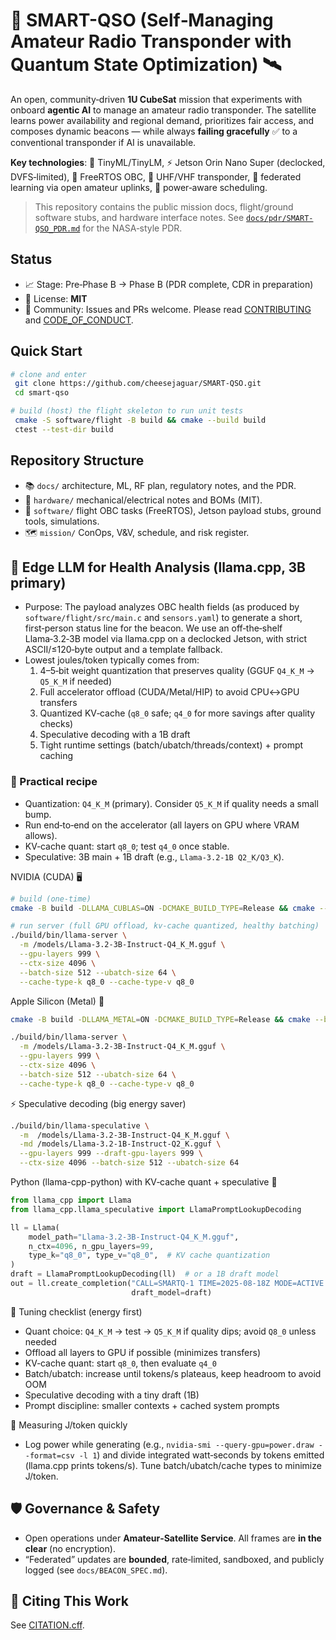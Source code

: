 # 🚀 SMART-QSO (Self‑Managing Amateur Radio Transponder with Quantum State Optimization) 🛰️

An open, community‑driven **1U CubeSat** mission that experiments with onboard **agentic AI** to manage an amateur radio transponder. The satellite learns power availability and regional demand, prioritizes fair access, and composes dynamic beacons — while always **failing gracefully** ✅ to a conventional transponder if AI is unavailable.

**Key technologies**: 🧠 TinyML/TinyLM, ⚡ Jetson Orin Nano Super (declocked, DVFS‑limited), 🔌 FreeRTOS OBC, 📡 UHF/VHF transponder, 🤝 federated learning via open amateur uplinks, 🔋 power‑aware scheduling.

> This repository contains the public mission docs, flight/ground software stubs, and hardware interface notes. See [`docs/pdr/SMART-QSO_PDR.md`](docs/pdr/SMART-QSO_PDR.md) for the NASA‑style PDR.

## Status
- 📈 Stage: Pre‑Phase B → Phase B (PDR complete, CDR in preparation)
- 📜 License: **MIT**
- 🤝 Community: Issues and PRs welcome. Please read [CONTRIBUTING](CONTRIBUTING.md) and [CODE_OF_CONDUCT](CODE_OF_CONDUCT.md).

## Quick Start
```bash
# clone and enter
 git clone https://github.com/cheesejaguar/SMART-QSO.git
 cd smart-qso

# build (host) the flight skeleton to run unit tests
 cmake -S software/flight -B build && cmake --build build
 ctest --test-dir build
```

## Repository Structure
- 📚 `docs/` architecture, ML, RF plan, regulatory notes, and the PDR.
- 🔩 `hardware/` mechanical/electrical notes and BOMs (MIT).
- 🧰 `software/` flight OBC tasks (FreeRTOS), Jetson payload stubs, ground tools, simulations.
- 🗺️ `mission/` ConOps, V&V, schedule, and risk register.

## 🤖 Edge LLM for Health Analysis (llama.cpp, 3B primary)
- Purpose: The payload analyzes OBC health fields (as produced by `software/flight/src/main.c` and `sensors.yaml`) to generate a short, first‑person status line for the beacon. We use an off‑the‑shelf Llama‑3.2‑3B model via llama.cpp on a declocked Jetson, with strict ASCII/≤120‑byte output and a template fallback.
- Lowest joules/token typically comes from:
  1) 4–5‑bit weight quantization that preserves quality (GGUF `Q4_K_M` → `Q5_K_M` if needed)
  2) Full accelerator offload (CUDA/Metal/HIP) to avoid CPU↔GPU transfers
  3) Quantized KV‑cache (`q8_0` safe; `q4_0` for more savings after quality checks)
  4) Speculative decoding with a 1B draft
  5) Tight runtime settings (batch/ubatch/threads/context) + prompt caching

### 🧰 Practical recipe
- Quantization: `Q4_K_M` (primary). Consider `Q5_K_M` if quality needs a small bump.
- Run end‑to‑end on the accelerator (all layers on GPU where VRAM allows).
- KV‑cache quant: start `q8_0`; test `q4_0` once stable.
- Speculative: 3B main + 1B draft (e.g., `Llama‑3.2‑1B Q2_K/Q3_K`).

NVIDIA (CUDA) 🖥️
```bash
# build (one‑time)
cmake -B build -DLLAMA_CUBLAS=ON -DCMAKE_BUILD_TYPE=Release && cmake --build build -j

# run server (full GPU offload, kv‑cache quantized, healthy batching)
./build/bin/llama-server \
  -m /models/Llama-3.2-3B-Instruct-Q4_K_M.gguf \
  --gpu-layers 999 \
  --ctx-size 4096 \
  --batch-size 512 --ubatch-size 64 \
  --cache-type-k q8_0 --cache-type-v q8_0
```

Apple Silicon (Metal) 🍎
```bash
cmake -B build -DLLAMA_METAL=ON -DCMAKE_BUILD_TYPE=Release && cmake --build build -j

./build/bin/llama-server \
  -m /models/Llama-3.2-3B-Instruct-Q4_K_M.gguf \
  --gpu-layers 999 \
  --ctx-size 4096 \
  --batch-size 512 --ubatch-size 64 \
  --cache-type-k q8_0 --cache-type-v q8_0
```

⚡ Speculative decoding (big energy saver)
```bash
./build/bin/llama-speculative \
  -m  /models/Llama-3.2-3B-Instruct-Q4_K_M.gguf \
  -md /models/Llama-3.2-1B-Instruct-Q2_K.gguf \
  --gpu-layers 999 --draft-gpu-layers 999 \
  --ctx-size 4096 --batch-size 512 --ubatch-size 64
```

Python (llama-cpp-python) with KV‑cache quant + speculative 🐍
```python
from llama_cpp import Llama
from llama_cpp.llama_speculative import LlamaPromptLookupDecoding

ll = Llama(
    model_path="Llama-3.2-3B-Instruct-Q4_K_M.gguf",
    n_ctx=4096, n_gpu_layers=99,
    type_k="q8_0", type_v="q8_0",  # KV cache quantization
)
draft = LlamaPromptLookupDecoding(ll)  # or a 1B draft model
out = ll.create_completion("CALL=SMARTQ-1 TIME=2025-08-18Z MODE=ACTIVE SOC=78 SUN=1 RF=1 PWR=GOOD QSO=12",
                           draft_model=draft)
```

🧭 Tuning checklist (energy first)
- Quant choice: `Q4_K_M` → test → `Q5_K_M` if quality dips; avoid `Q8_0` unless needed
- Offload all layers to GPU if possible (minimizes transfers)
- KV‑cache quant: start `q8_0`, then evaluate `q4_0`
- Batch/ubatch: increase until tokens/s plateaus, keep headroom to avoid OOM
- Speculative decoding with a tiny draft (1B)
- Prompt discipline: smaller contexts + cached system prompts

🔋 Measuring J/token quickly
- Log power while generating (e.g., `nvidia-smi --query-gpu=power.draw --format=csv -l 1`) and divide integrated watt‑seconds by tokens emitted (llama.cpp prints tokens/s). Tune batch/ubatch/cache types to minimize J/token.

## 🛡️ Governance & Safety
- Open operations under **Amateur‑Satellite Service**. All frames are **in the clear** (no encryption).
- “Federated” updates are **bounded**, rate‑limited, sandboxed, and publicly logged (see `docs/BEACON_SPEC.md`).

## 📖 Citing This Work
See [CITATION.cff](CITATION.cff).
